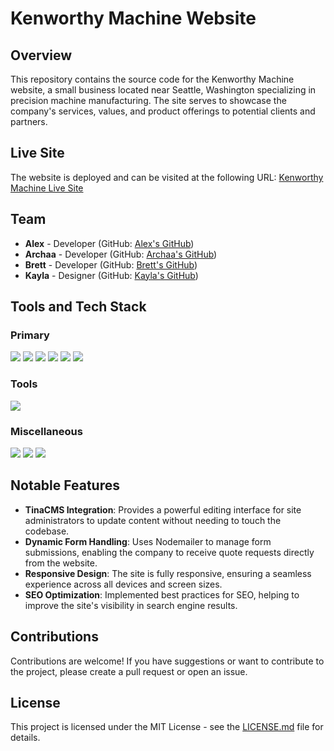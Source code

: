 # Kenworthy Machine Website

## Overview

This repository contains the source code for the Kenworthy Machine website, a small business located near Seattle, Washington specializing in precision machine manufacturing. The site serves to showcase the company's services, values, and product offerings to potential clients and partners.

## Live Site

The website is deployed and can be visited at the following URL: [Kenworthy Machine Live Site](https://kenworthymachine.com)

## Team

- **Alex** - Developer (GitHub: [Alex's GitHub](https://github.com/username))
- **Archaa** - Developer (GitHub: [Archaa's GitHub](https://github.com/username))
- **Brett** - Developer (GitHub: [Brett's GitHub](https://github.com/username))
- **Kayla** - Designer (GitHub: [Kayla's GitHub](https://github.com/username))


## Tools and Tech Stack

### Primary
<div>
  <img src="https://img.shields.io/badge/React-20232A?style=for-the-badge&logo=react&logoColor=61DAFB" />
  <img src='https://img.shields.io/badge/javascript-%23323330.svg?style=for-the-badge&logo=javascript&logoColor=%23F7DF1E' />
  <img src="https://img.shields.io/static/v1?style=for-the-badge&message=React+Router&color=CA4245&logo=React+Router&logoColor=FFFFFF&label=">
  <img src='https://img.shields.io/badge/html5-%23E34F26.svg?style=for-the-badge&logo=html5&logoColor=white' />
  <img src='https://img.shields.io/badge/css3-%231572B6.svg?style=for-the-badge&logo=css3&logoColor=white' />
  <img src='https://img.shields.io/badge/Next.js-000?logo=nextdotjs&logoColor=fff&style=for-the-badge' />
</div>

### Tools
<div>
  <img src="https://img.shields.io/badge/Tina-EC4815?logo=tina&logoColor=fff&style=for-the-badge" />
</div>

### Miscellaneous
<div>
  <img src="https://img.shields.io/badge/eslint-3A33D1?style=for-the-badge&logo=eslint&logoColor=white" />
  <img src="https://img.shields.io/badge/Jira-0052CC?style=for-the-badge&logo=Jira&logoColor=white" />
  <img src="https://img.shields.io/badge/Figma-F24E1E?style=for-the-badge&logo=figma&logoColor=white" />
</div>

## Notable Features

- **TinaCMS Integration**: Provides a powerful editing interface for site administrators to update content without needing to touch the codebase.
- **Dynamic Form Handling**: Uses Nodemailer to manage form submissions, enabling the company to receive quote requests directly from the website.
- **Responsive Design**: The site is fully responsive, ensuring a seamless experience across all devices and screen sizes.
- **SEO Optimization**: Implemented best practices for SEO, helping to improve the site's visibility in search engine results.

## Contributions

Contributions are welcome! If you have suggestions or want to contribute to the project, please create a pull request or open an issue.

## License

This project is licensed under the MIT License - see the [LICENSE.md](LICENSE) file for details.
